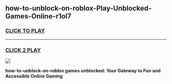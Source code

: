 
## how-to-unblock-on-roblox-Play-Unblocked-Games-Online-r1ol7
<h3>
<a href="https://premium76.site?title=how-to-unblock-on-roblox&ref=25A">CLICK TO PLAY</a></h3>
<hr>

<h3>
<a href="https://premium76.site?title=how-to-unblock-on-roblox&ref=25A">CLICK 2 PLAY</a>
  
</h3>

<a href="https://premium76.site?title=how-to-unblock-on-roblox&ref=25A"><img src="https://clearcache.store/games.png"></a>


**how-to-unblock-on-roblox games unblocked: Your Gateway to Fun and Accessible Online Gaming**
